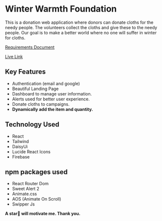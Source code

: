 # Winter Warmth Foundation

This is a donation web application where donors can donate cloths for the needy people. The volunteers collect the cloths and give these to the needy people. Our goal is to make a better world where no one will suffer in winter for cloths.

[Requirements Document](https://docs.google.com/document/d/1f3tbugV_D0CATzbteer6reXLVWmtoAIIX4MaffV48kI/edit?tab=t.0)

[Live Link]()

## Key Features

- Authentication (email and google)
- Beautiful Landing Page
- Dashboard to manage user information.
- Alerts used for better user experience.
- Donate cloths to campaigns.
- **Dynamically add the item and quantity.**

## Technology Used

- React
- Tailwind
- DaisyUi
- Lucide React Icons
- Firebase

## npm packages used

- React Router Dom
- Sweet Alert 2
- Animate.css
- AOS (Animate On Scroll)
- Swipper Js

**A star🌟 will motivate me. Thank you.**